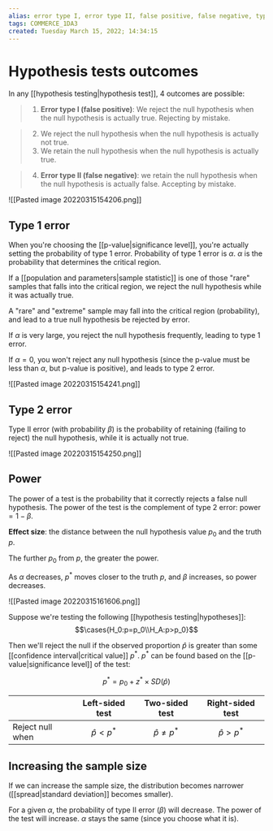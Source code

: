 ```yaml
---
alias: error type I, error type II, false positive, false negative, type 1 error, type 2 error, power, effect size
tags: COMMERCE_1DA3
created: Tuesday March 15, 2022; 14:34:15 
---
```

# Hypothesis tests outcomes
In any [[hypothesis testing|hypothesis test]], 4 outcomes are possible:

> 1. **Error type I (false positive)**: We reject the null hypothesis when the null hypothesis is actually true. 
Rejecting by mistake.

> 2. We reject the null hypothesis when the null hypothesis is actually not true.
> 3. We retain the null hypothesis when the null hypothesis is actually true.

> 4. **Error type II (false negative)**: we retain the null hypothesis when the null hypothesis is actually false.
Accepting by mistake.

![[Pasted image 20220315154206.png]]

## Type 1 error
When you're choosing the [[p-value|significance level]], you're actually setting the probability of type 1 error. Probability of type 1 error is $\alpha$.  $\alpha$ is the probability that determines the critical region.

If a [[population and parameters|sample statistic]] is one of those "rare" samples that falls into the critical region, we reject the null hypothesis while it was actually true.

A "rare" and "extreme" sample may fall into the critical region (probability), and lead to a true null hypothesis be rejected by error. 

If $\alpha$ is very large, you reject the null hypothesis frequently, leading to type 1 error. 

If $\alpha=0$, you won't reject any null hypothesis (since the p-value must be less than $\alpha$, but p-value is positive), and leads to type 2 error. 

![[Pasted image 20220315154241.png]]

## Type 2 error
Type II error (with probability $\beta$) is the probability of retaining (failing to reject) the null hypothesis, while it is actually not true.

![[Pasted image 20220315154250.png]]

## Power
The power of a test is the probability that it correctly rejects a false null hypothesis. The power of the test is the complement of type 2 error: $\text{power}=1-\beta$.

**Effect size**: the distance between the null hypothesis value $p_0$ and the truth $p$. 

The further $p_0$ from $p$, the greater the power. 

As $\alpha$ decreases, $p^*$ moves closer to the truth $p$, and $\beta$ increases, so power decreases. 

![[Pasted image 20220315161606.png]]

Suppose we're testing the following [[hypothesis testing|hypotheses]]:
$$\cases{H_0:p=p_0\\H_A:p>p_0}$$

Then we'll reject the null if the observed proportion $\hat{p}$ is greater than some [[confidence interval|critical value]] $p^*$. $p^*$ can be found based on the [[p-value|significance level]] of the test:

$$p^*=p_0+z^*\times SD(\hat{p})$$

|                  | Left-sided test | Two-sided test      | Right-sided test |
| ---------------- | --------------- | ------------------- | ---------------- |
| Reject null when | $$\hat{p}<p^*$$ | $$\hat{p}\neq p^*$$ | $$\hat{p}>p^*$$  |


## Increasing the sample size
If we can increase the sample size, the distribution becomes narrower ([[spread|standard deviation]] becomes smaller).

For a given $\alpha$, the probability of type II error ($\beta$) will decrease. The power of the test will increase. $\alpha$ stays the same (since you choose what it is).